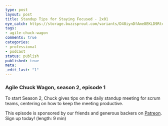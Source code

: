 ```yaml
---
type: post
layout: post
title: Standup Tips for Staying Focused - 2x01
eye_catch: https://storage.buzzsprout.com/variants/D48iynDfAme8EKLD9RtcKq2W/8d66eb17bb7d02ca4856ab443a78f2148cafbb129f58a3c81282007c6fe24ff2?.jpg
tags:
- agile-chuck-wagon
comments: true
categories:
- professional
- podcast
status: publish
published: true
meta:
_edit_last: "1"
---
```


### Agile Chuck Wagon, season 2, episode 1

To start Season 2, Chuck gives tips on the daily standup meeting for scrum teams, centering on how to keep the meeting productive.  
  
This episode is sponsored by our friends and generous backers on [Patreon](https://www.patreon.com/agilechuckwagon). Sign up today! (length: 9 min)
